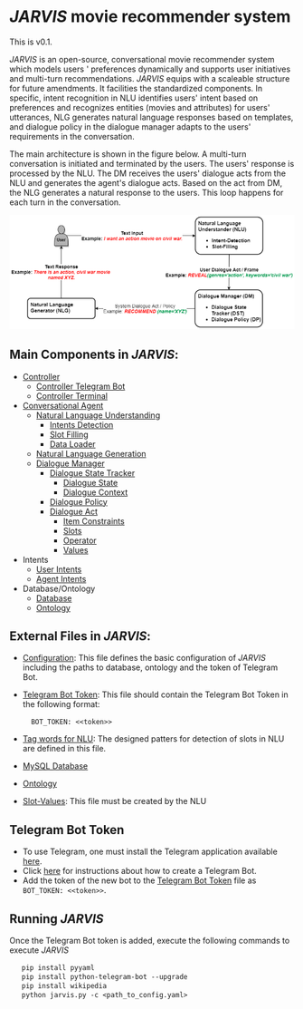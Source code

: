 # *JARVIS* movie recommender system
This is v0.1.

*JARVIS* is an open-source, conversational movie recommender system which models users
' preferences dynamically and supports user initiatives and multi-turn recommendations. 
*JARVIS* equips with a scaleable structure for future amendments. 
It facilities the standardized components. 
In specific, intent recognition in NLU identifies users' intent based on preferences and
 recognizes entities (movies and attributes) for users' utterances, NLG generates natural language responses based on templates, and dialogue policy in the dialogue manager adapts to the users' requirements in the conversation.

The main architecture is shown in the figure below. A multi-turn conversation is initiated and terminated by the users. The users' response is processed by the NLU. The DM receives the users' dialogue acts from the NLU and generates the agent's dialogue acts. Based on the act from DM, the NLG generates a natural response to the users. This loop happens for each turn in the conversation.


![A sample dialogue in JARVIS](jarvis/_resources/Blueprint_JARVIS.png)

## Main Components in *JARVIS*:
- [Controller](jarvis/jmrs/controller/controller.py)
  - [Controller Telegram Bot](jarvis/jmrs/controller/controller_bot.py)
  - [Controller Terminal](jarvis/jmrs/controller/controller_terminal.py)
- [Conversational Agent](jarvis/jmrs/agent/agent.py)
  - [Natural Language Understanding](jarvis/jmrs/nlu/nlu.py)
    - [Intents Detection](jarvis/jmrs/nlu/user_intents_checker.py)
    - [Slot Filling](jarvis/jmrs/nlu/slot_annotator.py)
    - [Data Loader](jarvis/jmrs/nlu/data_loader.py)
  - [Natural Language Generation](jarvis/jmrs/nlg/nlg.py)
  - [Dialogue Manager](jarvis/jmrs/dialogue_manager/dialogue_manager.py)
    - [Dialogue State Tracker](jarvis/jmrs/dialogue_manager/dialogue_state_tracker.py)
      - [Dialogue State](jarvis/jmrs/dialogue_manager/dialogue_state.py)
      - [Dialogue Context](jarvis/jmrs/dialogue_manager/dialogue_context.py)
    - [Dialogue Policy](jarvis/jmrs/dialogue_manager/dialogue_policy.py)
    - [Dialogue Act](jarvis/jmrs/dialogue_manager/dialogue_act.py)
      - [Item Constraints](jarvis/jmrs/dialogue_manager/item_constraint.py)
      - [Slots](jarvis/jmrs/dialogue_manager/slots.py)
      - [Operator](jarvis/jmrs/dialogue_manager/operator.py)
      - [Values](jarvis/jmrs/dialogue_manager/values.py)
- Intents
   - [User Intents](jarvis/jmrs/intents/user_intents.py)
   - [Agent Intents](jarvis/jmrs/intents/agent_intents.py)
 - Database/Ontology
   - [Database](jarvis/jmrs/database/database.py)
   - [Ontology](jarvis/jmrs/ontology/ontology.py)
   
## External Files in *JARVIS*:
- [Configuration](jarvis/external_files/config/jarvis_config.yaml): This file defines the basic
 configuration of *JARVIS* including the paths to database, ontology and the token of Telegram Bot.
- [Telegram Bot Token](jarvis/external_files/config/bot_token.yaml): This file should contain the
 Telegram Bot Token in the following format:
 
        BOT_TOKEN: <<token>>
        
- [Tag words for NLU](jarvis/external_files/config/tag_words_slots.json): The designed patters for
 detection of slots in NLU are defined in this file. 
- [MySQL Database](jarvis/external_files/data/movies_dbase.db)
- [Ontology](jarvis/external_files/data/movies_ontology.json)
- [Slot-Values](jarvis/external_files/data/slot_values.json): This file must be created by the NLU

## Telegram Bot Token
- To use Telegram, one must install the Telegram application available [here](https://telegram.org/).
- Click [here](https://core.telegram.org/bots#6-botfather) for instructions about how to create a Telegram Bot.
- Add the token of the new bot to the [Telegram Bot Token](jarvis/external_files/config/bot_token.yaml
) file as ``BOT_TOKEN: <<token>>``.

## Running *JARVIS*
Once the Telegram Bot token is added, execute the following commands to execute *JARVIS*

       pip install pyyaml
       pip install python-telegram-bot --upgrade
       pip install wikipedia
       python jarvis.py -c <path_to_config.yaml>
